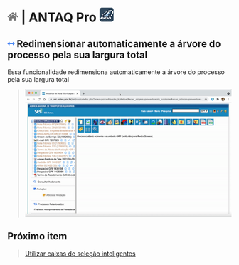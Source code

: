 # [![Home](../img/home.png)](../) |  ANTAQ Pro ![Icone](../img/icon-32.png)

## ![ANTAQ Redimensionar automaticamente a árvore do processo pela sua largura total](../img/icon-resizearvore.png)  Redimensionar automaticamente a árvore do processo pela sua largura total

Essa funcionalidade redimensiona automaticamente a árvore do processo pela sua largura total

> ![Tela Redimensiona automaticamente a árvore do processo pela sua largura total](../img/tela-resizearvore.gif)  


## Próximo item

> [Utilizar caixas de seleção inteligentes](../pages/SUBSTITUIRSELECAO.md)
